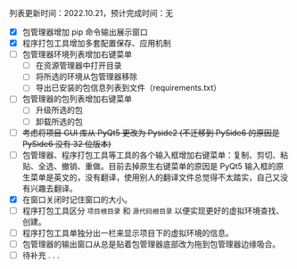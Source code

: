 列表更新时间：2022.10.21，预计完成时间：无

- [x] 包管理器增加 pip 命令输出展示窗口
- [x] 程序打包工具增加多套配置保存、应用机制
- [ ] 包管理器环境列表增加右键菜单
  - [ ] 在资源管理器中打开目录
  - [ ] 将所选的环境从包管理器移除
  - [ ] 导出已安装的包信息列表到文件（requirements.txt）
- [ ] 包管理器的包列表增加右键菜单
  - [ ] 升级所选的包
  - [ ] 卸载所选的包
- [ ] ~~考虑将项目 GUI 库从 PyQt5 更改为 Pyside2 (不迁移到 PySide6 的原因是 PySide6 没有 32 位版本)~~
- [ ] 包管理器、程序打包工具等工具的各个输入框增加右键菜单：复制、剪切、粘贴、全选、撤销、重做。目前去掉原生右键菜单的原因是 PyQt5 输入框的原生菜单是英文的，没有翻译，使用别人的翻译文件总觉得不太踏实，自己又没有兴趣去翻译。
- [x] 在窗口关闭时记住窗口的大小。
- [ ] 程序打包工具区分 `项目根目录` 和 `源代码根目录` 以便实现更好的虚拟环境查找、创建。
- [ ] 程序打包工具单独分出一栏来显示项目下的虚拟环境的信息。
- [ ] 包管理器的输出窗口从总是贴着包管理器底部改为拖到包管理器边缘吸合。
- [ ] 待补充 . . .
